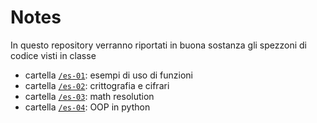 # Notes
In questo repository verranno riportati in buona sostanza gli spezzoni di codice visti in classe

* cartella [```/es-01```](./es-01): esempi di uso di funzioni 
* cartella [```/es-02```](./es-02): crittografia e cifrari
* cartella [```/es-03```](./es-03): math resolution
* cartella [```/es-04```](./es-04): OOP in python
